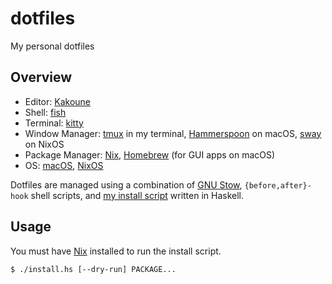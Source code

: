 # dotfiles

My personal dotfiles

## Overview

- Editor: [Kakoune][kakoune]
- Shell: [fish][fish]
- Terminal: [kitty][kitty]
- Window Manager: [tmux][tmux] in my terminal, [Hammerspoon][hammerspoon] on
  macOS, [sway][sway] on NixOS
- Package Manager: [Nix][nix], [Homebrew][homebrew] (for GUI apps on macOS)
- OS: [macOS][macos], [NixOS][nixos]

Dotfiles are managed using a combination of [GNU Stow][gnustow],
`{before,after}-hook` shell scripts, and [my install script](./install.hs)
written in Haskell.

## Usage

You must have [Nix][nix] installed to run the install script.

```
$ ./install.hs [--dry-run] PACKAGE...
```

[kakoune]: https://github.com/mawww/kakoune
[fish]: https://fishshell.com/
[kitty]: https://sw.kovidgoyal.net/kitty/
[tmux]: https://github.com/tmux/tmux
[hammerspoon]: https://www.hammerspoon.org/
[sway]: https://github.com/swaywm/sway
[nix]: https://nixos.org/
[homebrew]: https://brew.sh/
[macos]: https://www.apple.com/macos/
[nixos]: https://nixos.org/
[gnustow]: https://www.gnu.org/software/stow/
